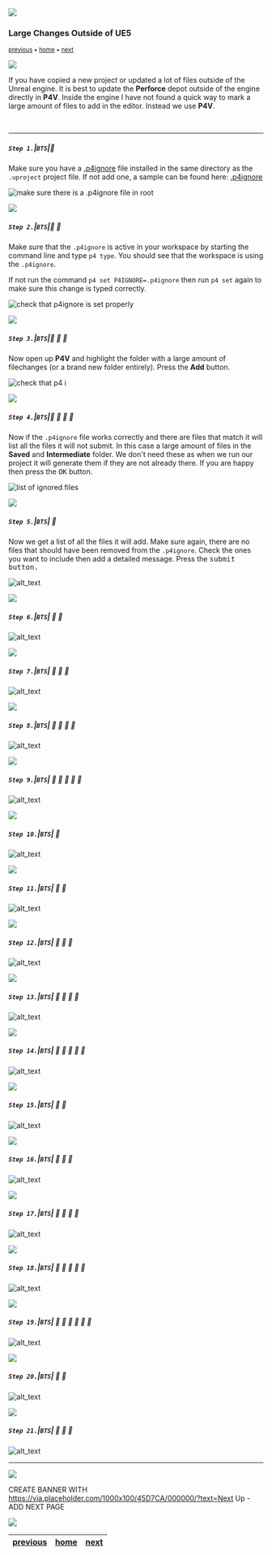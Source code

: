 ![](../images/line3.png)

### Large Changes Outside of UE5

<sub>[previous](../) • [home](../README.md#user-content-p4v) • [next](../)</sub>

![](../images/line3.png)

If you have copied a new project or updated a lot of files outside of the Unreal engine.  It is best to update the **Perforce** depot outside of the engine directly in **P4V**. Inside the engine I have not found a quick way to mark a large amount of files to add in the editor.  Instead we use **P4V**.

<br>

---


##### `Step 1.`\|`BTS`|:small_blue_diamond:

Make sure you have a [.p4ignore](../files/.p4ignore) file installed in the same directory as the `.uproject` project file. If not add one, a sample can be found here: [.p4ignore](../files/.p4ignore)

![make sure there is a .p4ignore file in root](images/p4ignore.png)

![](../images/line2.png)

##### `Step 2.`\|`BTS`|:small_blue_diamond: :small_blue_diamond: 

Make sure that the `.p4ignore` is active in your workspace by starting the command line and type `p4 type`.  You should see that the workspace is using the `.p4ignore`.

If not run the command `p4 set P4IGNORE=.p4ignore` then run `p4 set` again to make sure this change is typed correctly.

![check that p4ignore is set properly](images/p4ignoreset.png)

![](../images/line2.png)


##### `Step 3.`\|`BTS`|:small_blue_diamond: :small_blue_diamond: :small_blue_diamond:

Now open up **P4V** and highlight the folder with a large amount of filechanges (or a brand new folder entirely). Press the **Add** button.

![check that p4 i](images/addChanges.png)

![](../images/line2.png)

##### `Step 4.`\|`BTS`|:small_blue_diamond: :small_blue_diamond: :small_blue_diamond: :small_blue_diamond:

Now if the `.p4ignore` file works correctly and there are files that match it will list all the files it will not submit.  In this case a large amount of files in the **Saved** and **Intermediate** folder.  We don't need these as when we run our project it will generate them if they are not already there. If you are happy then press the <kbd>OK</kbd> button.

![list of ignored files](images/ignoredFiles.png)

![](../images/line2.png)

##### `Step 5.`\|`BTS`| :small_orange_diamond:

Now we get a list of all the files it will add.  Make sure again, there are no files that should have been removed from the `.p4ignore`.  Check the ones you want to include then add a detailed message.  Press the <kbd>submit</bbd> button.

![alt_text](images/submitAllChangedFiles.png)

![](../images/line2.png)

##### `Step 6.`\|`BTS`| :small_orange_diamond: :small_blue_diamond:

![alt_text](images/.png)

![](../images/line2.png)

##### `Step 7.`\|`BTS`| :small_orange_diamond: :small_blue_diamond: :small_blue_diamond:

![alt_text](images/.png)

![](../images/line2.png)

##### `Step 8.`\|`BTS`| :small_orange_diamond: :small_blue_diamond: :small_blue_diamond: :small_blue_diamond:

![alt_text](images/.png)

![](../images/line2.png)

##### `Step 9.`\|`BTS`| :small_orange_diamond: :small_blue_diamond: :small_blue_diamond: :small_blue_diamond: :small_blue_diamond:

![alt_text](images/.png)

![](../images/line2.png)

##### `Step 10.`\|`BTS`| :large_blue_diamond:

![alt_text](images/.png)

![](../images/line2.png)

##### `Step 11.`\|`BTS`| :large_blue_diamond: :small_blue_diamond: 

![alt_text](images/.png)

![](../images/line2.png)


##### `Step 12.`\|`BTS`| :large_blue_diamond: :small_blue_diamond: :small_blue_diamond: 

![alt_text](images/.png)

![](../images/line2.png)

##### `Step 13.`\|`BTS`| :large_blue_diamond: :small_blue_diamond: :small_blue_diamond:  :small_blue_diamond: 

![alt_text](images/.png)

![](../images/line2.png)

##### `Step 14.`\|`BTS`| :large_blue_diamond: :small_blue_diamond: :small_blue_diamond: :small_blue_diamond:  :small_blue_diamond: 

![alt_text](images/.png)

![](../images/line2.png)

##### `Step 15.`\|`BTS`| :large_blue_diamond: :small_orange_diamond: 

![alt_text](images/.png)

![](../images/line2.png)

##### `Step 16.`\|`BTS`| :large_blue_diamond: :small_orange_diamond:   :small_blue_diamond: 

![alt_text](images/.png)

![](../images/line2.png)

##### `Step 17.`\|`BTS`| :large_blue_diamond: :small_orange_diamond: :small_blue_diamond: :small_blue_diamond:

![alt_text](images/.png)

![](../images/line2.png)

##### `Step 18.`\|`BTS`| :large_blue_diamond: :small_orange_diamond: :small_blue_diamond: :small_blue_diamond: :small_blue_diamond:

![alt_text](images/.png)

![](../images/line2.png)

##### `Step 19.`\|`BTS`| :large_blue_diamond: :small_orange_diamond: :small_blue_diamond: :small_blue_diamond: :small_blue_diamond: :small_blue_diamond:

![alt_text](images/.png)

![](../images/line2.png)

##### `Step 20.`\|`BTS`| :large_blue_diamond: :large_blue_diamond:

![alt_text](images/.png)

![](../images/line2.png)

##### `Step 21.`\|`BTS`| :large_blue_diamond: :large_blue_diamond: :small_blue_diamond:

![alt_text](images/.png)

___


![](../images/line.png)

CREATE BANNER WITH https://via.placeholder.com/1000x100/45D7CA/000000/?text=Next Up - ADD NEXT PAGE

![](../images/line.png)

| [previous](../)| [home](../README.md#user-content-p4v) | [next](../)|
|---|---|---|
